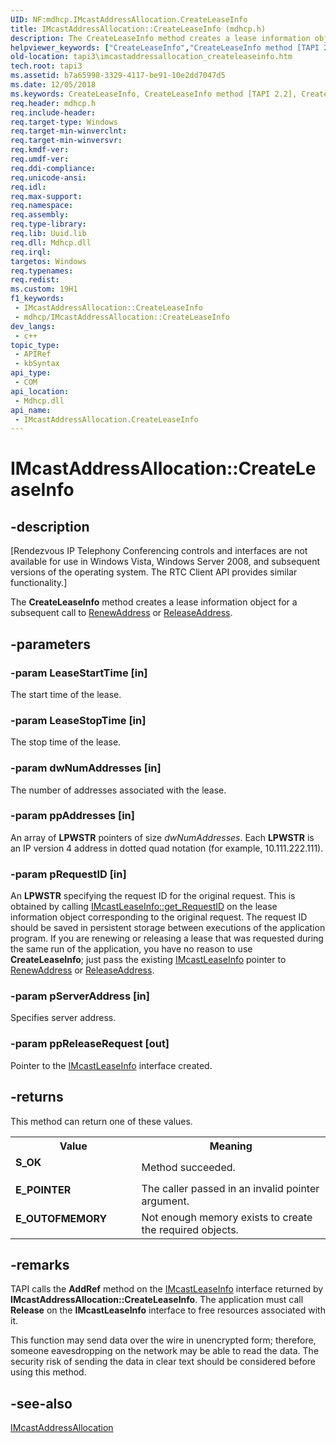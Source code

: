 ```yaml
---
UID: NF:mdhcp.IMcastAddressAllocation.CreateLeaseInfo
title: IMcastAddressAllocation::CreateLeaseInfo (mdhcp.h)
description: The CreateLeaseInfo method creates a lease information object for a subsequent call to RenewAddress or ReleaseAddress.
helpviewer_keywords: ["CreateLeaseInfo","CreateLeaseInfo method [TAPI 2.2]","CreateLeaseInfo method [TAPI 2.2]","IMcastAddressAllocation interface","IMcastAddressAllocation interface [TAPI 2.2]","CreateLeaseInfo method","IMcastAddressAllocation.CreateLeaseInfo","IMcastAddressAllocation::CreateLeaseInfo","_tapi3_imcastaddressallocation_createleaseinfo","mdhcp/IMcastAddressAllocation::CreateLeaseInfo","tapi3.imcastaddressallocation_createleaseinfo"]
old-location: tapi3\imcastaddressallocation_createleaseinfo.htm
tech.root: tapi3
ms.assetid: b7a65998-3329-4117-be91-10e2dd7047d5
ms.date: 12/05/2018
ms.keywords: CreateLeaseInfo, CreateLeaseInfo method [TAPI 2.2], CreateLeaseInfo method [TAPI 2.2],IMcastAddressAllocation interface, IMcastAddressAllocation interface [TAPI 2.2],CreateLeaseInfo method, IMcastAddressAllocation.CreateLeaseInfo, IMcastAddressAllocation::CreateLeaseInfo, _tapi3_imcastaddressallocation_createleaseinfo, mdhcp/IMcastAddressAllocation::CreateLeaseInfo, tapi3.imcastaddressallocation_createleaseinfo
req.header: mdhcp.h
req.include-header: 
req.target-type: Windows
req.target-min-winverclnt: 
req.target-min-winversvr: 
req.kmdf-ver: 
req.umdf-ver: 
req.ddi-compliance: 
req.unicode-ansi: 
req.idl: 
req.max-support: 
req.namespace: 
req.assembly: 
req.type-library: 
req.lib: Uuid.lib
req.dll: Mdhcp.dll
req.irql: 
targetos: Windows
req.typenames: 
req.redist: 
ms.custom: 19H1
f1_keywords:
 - IMcastAddressAllocation::CreateLeaseInfo
 - mdhcp/IMcastAddressAllocation::CreateLeaseInfo
dev_langs:
 - c++
topic_type:
 - APIRef
 - kbSyntax
api_type:
 - COM
api_location:
 - Mdhcp.dll
api_name:
 - IMcastAddressAllocation.CreateLeaseInfo
---
```


# IMcastAddressAllocation::CreateLeaseInfo


## -description

<p class="CCE_Message">[Rendezvous IP Telephony Conferencing controls and interfaces are not available for use in Windows Vista, Windows Server 2008, and subsequent versions of the operating system. The RTC Client API
provides similar functionality.]

 The 
<b>CreateLeaseInfo</b> method creates a lease information object for a subsequent call to 
<a href="https://docs.microsoft.com/windows/desktop/api/mdhcp/nf-mdhcp-imcastaddressallocation-renewaddress">RenewAddress</a> or 
<a href="https://docs.microsoft.com/windows/desktop/api/mdhcp/nf-mdhcp-imcastaddressallocation-releaseaddress">ReleaseAddress</a>.

## -parameters

### -param LeaseStartTime [in]

The start time of the lease.

### -param LeaseStopTime [in]

The stop time of the lease.

### -param dwNumAddresses [in]

The number of addresses associated with the lease.

### -param ppAddresses [in]

An array of <b>LPWSTR</b> pointers of size <i>dwNumAddresses</i>. Each <b>LPWSTR</b> is an IP version 4 address in dotted quad notation (for example, 10.111.222.111).

### -param pRequestID [in]

An <b>LPWSTR</b> specifying the request ID for the original request. This is obtained by calling 
<a href="https://docs.microsoft.com/windows/desktop/api/mdhcp/nf-mdhcp-imcastleaseinfo-get_requestid">IMcastLeaseInfo::get_RequestID</a> on the lease information object corresponding to the original request. The request ID should be saved in persistent storage between executions of the application program. If you are renewing or releasing a lease that was requested during the same run of the application, you have no reason to use 
<b>CreateLeaseInfo</b>; just pass the existing 
<a href="https://docs.microsoft.com/windows/desktop/api/mdhcp/nn-mdhcp-imcastleaseinfo">IMcastLeaseInfo</a> pointer to 
<a href="https://docs.microsoft.com/windows/desktop/api/mdhcp/nf-mdhcp-imcastaddressallocation-renewaddress">RenewAddress</a> or 
<a href="https://docs.microsoft.com/windows/desktop/api/mdhcp/nf-mdhcp-imcastaddressallocation-releaseaddress">ReleaseAddress</a>.

### -param pServerAddress [in]

Specifies server address.

### -param ppReleaseRequest [out]

Pointer to the 
<a href="https://docs.microsoft.com/windows/desktop/api/mdhcp/nn-mdhcp-imcastleaseinfo">IMcastLeaseInfo</a> interface created.

## -returns

This method can return one of these values.

<table>
<tr>
<th>Value</th>
<th>Meaning</th>
</tr>
<tr>
<td width="40%">
<dl>
<dt><b>S_OK</b></dt>
</dl>
</td>
<td width="60%">
Method succeeded.

</td>
</tr>
<tr>
<td width="40%">
<dl>
<dt><b>E_POINTER</b></dt>
</dl>
</td>
<td width="60%">
The caller passed in an invalid pointer argument.

</td>
</tr>
<tr>
<td width="40%">
<dl>
<dt><b>E_OUTOFMEMORY</b></dt>
</dl>
</td>
<td width="60%">
Not enough memory exists to create the required objects.

</td>
</tr>
</table>

## -remarks

TAPI calls the <b>AddRef</b> method on the 
<a href="https://docs.microsoft.com/windows/desktop/api/mdhcp/nn-mdhcp-imcastleaseinfo">IMcastLeaseInfo</a> interface returned by <b>IMcastAddressAllocation::CreateLeaseInfo</b>. The application must call <b>Release</b> on the 
<b>IMcastLeaseInfo</b> interface to free resources associated with it.

This function may send data over the wire in unencrypted form; therefore, someone eavesdropping on the network may be able to read the data. The security risk of sending the data in clear text should be considered before using this method.

## -see-also

<a href="https://docs.microsoft.com/windows/desktop/api/mdhcp/nn-mdhcp-imcastaddressallocation">IMcastAddressAllocation</a>

